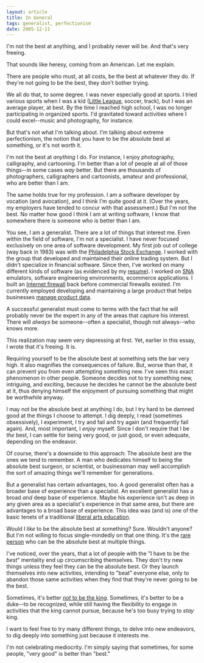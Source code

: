 ```yaml
---
layout: article
title: In General
tags: generalist, perfectionism
date: 2005-12-11
---
```


I'm not the best at anything, and I probably never will be. And
that's very freeing.

That sounds like heresy, coming from an American. Let me explain.

There are people who must, at all costs, be the best at whatever
they do. If they're not going to be the best, they don't bother
trying.

We all do that, to some degree. I was never especially good at sports. I
tried various sports when I was a kid ([Little League][], soccer, track),
but I was an average player, at best. By the time I reached high school, I
was no longer participating in organized sports. I'd gravitated toward
activities where I could excel--music and photography, for instance.

But that's not what I'm talking about. I'm talking about extreme
perfectionism, the notion that you have to be the absolute best at
something, or it's not worth it.

I'm not the best at *anything* I do. For instance, I enjoy
photography, calligraphy, and cartooning. I'm better than a lot of
people at all of those things--in some cases *way* better. But
there are thousands of photographers, calligraphers and
cartoonists, amateur and professional, who are better than I am.

The same holds true for my profession. I am a software developer by
vocation (and avocation), and I think I'm quite good at it. (Over
the years, my employers have tended to concur with that
assessment.) But I'm not the best. No matter how good I think I am
at writing software, I know that somewhere there is someone who is
better than I am.

You see, I am a generalist. There are a lot of things that interest me.
Even within the field of software, I'm not a specialist. I have never
focused exclusively on one area of software development. My first job out
of college (way back in 1983) was with the [Philadelphia Stock Exchange][].
I worked with the group that developed and maintained their online trading
system. But I didn't specialize in financial software. Since then, I've
worked on many different kinds of software (as evidenced by my [resume][]).
I worked on [SNA][] emulators, software engineering environments, ecommerce
applications. I built an [Internet firewall][] back before commercial
firewalls existed. I'm currently employed developing and maintaining a
large product that helps businesses [manage product data][].

A successful generalist must come to terms with the fact that he
will probably never be *the* expert in any of the areas that
capture his interest. There will *always* be someone--often a
specialist, though not always--who knows more.

This realization may seem very depressing at first. Yet, earlier in
this essay, I wrote that it's freeing. It is.

Requiring yourself to be the absolute best at something sets the
bar very high. It also magnifies the consequences of failure. But,
worse than that, it can prevent you from even attempting something
new. I've seen this exact phenomenon in other people. Someone
decides not to try something new, intriguing, and exciting, because
he decides he cannot be the absolute best at it, thus denying
himself the enjoyment of pursuing something that might be
worthwhile anyway.

I may not be the absolute best at anything I do, but I try hard to
be damned good at the things I choose to attempt. I dig deeply, I
read (sometimes obsessively), I experiment, I try and fail and try
again (and frequently fail again). And, most important, I *enjoy*
myself. Since I don't require that I be *the* best, I can settle
for being very good, or just good, or even adequate, depending on
the endeavor.

Of course, there's a downside to this approach: The absolute best
are the ones we tend to remember. A man who dedicates himself to
being the absolute best surgeon, or scientist, or businessman may
well accomplish the sort of amazing things we'll remember for
generations.

But a generalist has certain advantages, too. A good generalist often has a
broader base of experience than a specialist. An excellent generalist has a
broad *and* deep base of experience. Maybe his experience isn't as deep in
any given area as a specialist's experience in that same area, but there
are advantages to a broad base of experience. This idea was (and is) one of
the basic tenets of a traditional [liberal arts education][].

Would I *like* to be the absolute best at something? Sure. Wouldn't anyone?
But I'm not willing to focus single-mindedly on that one thing. It's the
[rare person][] who can be the absolute best at multiple things.

I've noticed, over the years, that a lot of people with the "I have to be
the *best*" mentality end up circumscribing themselves. They don't try new
things unless they feel they can be the absolute best. Or they launch
themselves into new activities, intending to "beat" everyone else, only to
abandon those same activities when they find that they're never going to be
the best.

Sometimes, it's better [*not* to be the king][]. Sometimes, it's better to
be a duke--to be recognized, while still having the flexibility to engage
in activities that the king cannot pursue, because he's too busy trying to
*stay* king.

I want to feel free to try many different things, to delve into new
endeavors, to dig deeply into something just because it interests
me.

I'm not celebrating mediocrity. I'm simply saying that sometimes, for some
people, "very good" is better than "best."

[Little League]: http://www.littleleague.org/
[Philadelphia Stock Exchange]: http://www.phlx.com/
[resume]: http://www.clapper.org/bmc/resume/
[SNA]: http://pclt.cis.yale.edu/pclt/COMM/SNA.HTM
[Internet firewall]: http://www.interhack.net/pubs/fwfaq/
[manage product data]: http://www.fulltilt.com/pim/overview/index.html
[liberal arts education]: http://ascweb.unl.edu/students/liberal.html
[rare person]: http://www.mos.org/leonardo/
[*not* to be the king]: http://www.robertsilvey.com/notes/2004/09/its_good_to_be_.html
